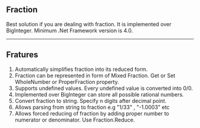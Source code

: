 ## Fraction ##
Best solution if you are dealing with fraction. It is implemented over BigInteger. Minimum .Net Framework version is 4.0.

----------

## Fratures ##

 1. Automatically simplifies fraction into its reduced form.
 2. Fraction can be represented in form of Mixed Fraction. Get or Set WholeNumber or ProperFraction property.
 3. Supports undefined values. Every undefined value is converted into 0/0.
 4. Implemented over BigInteger can store all possible rational numbers.
 5. Convert fraction to string. Specify n digits after decimal point.
 6. Allows parsing from string to fraction e.g "1/33" , "-1.0003" etc
 7. Allows forced reducing of fraction by adding proper number to numerator or denominator. Use Fraction.Reduce.
